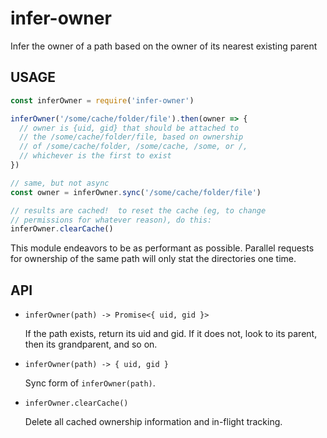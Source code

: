 # infer-owner

Infer the owner of a path based on the owner of its nearest existing parent

## USAGE

```js
const inferOwner = require('infer-owner')

inferOwner('/some/cache/folder/file').then(owner => {
  // owner is {uid, gid} that should be attached to
  // the /some/cache/folder/file, based on ownership
  // of /some/cache/folder, /some/cache, /some, or /,
  // whichever is the first to exist
})

// same, but not async
const owner = inferOwner.sync('/some/cache/folder/file')

// results are cached!  to reset the cache (eg, to change
// permissions for whatever reason), do this:
inferOwner.clearCache()
```

This module endeavors to be as performant as possible. Parallel requests for ownership of the same path will only stat
the directories one time.

## API

* `inferOwner(path) -> Promise<{ uid, gid }>`

  If the path exists, return its uid and gid. If it does not, look to its parent, then its grandparent, and so on.

* `inferOwner(path) -> { uid, gid }`

  Sync form of `inferOwner(path)`.

* `inferOwner.clearCache()`

  Delete all cached ownership information and in-flight tracking.
